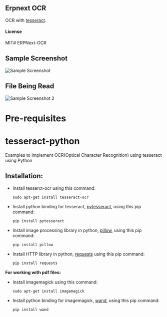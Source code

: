 ## Erpnext OCR

OCR with [tesseract](https://github.com/tesseract-ocr/tesseract).

#### License

MIT# ERPNext-OCR

## Sample Screenshot
![Sample Screenshot](https://github.com/jvfiel/ERPNext-OCR/blob/master/erpnext_ocr/erpnext_ocr/Selection_046.png)

## File Being Read
![Sample Screenshot 2](https://github.com/jvfiel/ERPNext-OCR/blob/master/erpnext_ocr/erpnext_ocr/Selection_047.png)


# Pre-requisites
# tesseract-python
Examples to implement OCR(Optical Character Recognition) using tesseract using Python

## Installation:
- Install tesserct-ocr using this command:
  ```
  sudo apt-get install tesseract-ocr
  ```
- Install python binding for tesseract, [pytesseract](https://pypi.org/project/pytesseract/), using this pip command:
  ```
  pip install pytesseract
  ```
- Install image processing library in python, [pillow](https://pypi.org/project/Pillow/), using this pip command:
  ```
  pip install pillow
  ```
- Install HTTP library in python, [requests](https://pypi.org/project/requests/) using this pip command:
  ```
  pip install requests
  ```

**For working with pdf files:**
- Install imagemagick using this command:
  ```
  sudo apt-get install imagemagick
  ```
- Install python binding for imagemagick, [wand](https://pypi.org/project/Wand/), using this pip command:
  ```
  pip install wand
  ```